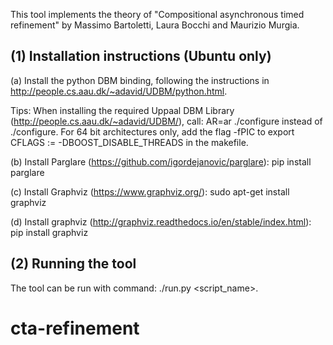 This tool implements the theory of "Compositional asynchronous timed refinement"
by Massimo Bartoletti, Laura Bocchi and Maurizio Murgia.

(1) Installation instructions (Ubuntu only)
-------------------------------------------

(a) Install the python DBM binding, following the instructions 
in http://people.cs.aau.dk/~adavid/UDBM/python.html. 

Tips:
When installing the required Uppaal DBM Library (http://people.cs.aau.dk/~adavid/UDBM/), call: 
AR=ar ./configure
instead of ./configure.
For 64 bit architectures only, add the flag -fPIC to 
export CFLAGS :=  -DBOOST_DISABLE_THREADS in the makefile.

(b) Install Parglare (https://github.com/igordejanovic/parglare):
pip install parglare

(c) Install Graphviz (https://www.graphviz.org/):
sudo apt-get install graphviz

(d) Install graphviz (http://graphviz.readthedocs.io/en/stable/index.html):
pip install graphviz


(2) Running the tool
--------------------

The tool can be run with command: ./run.py <script_name>.
# cta-refinement
